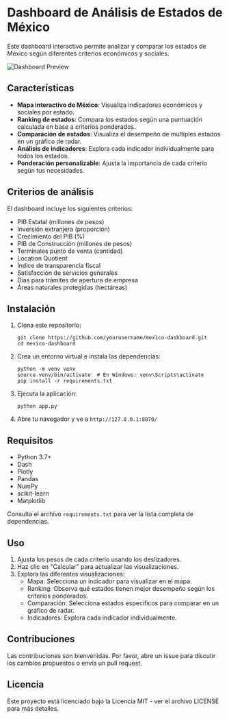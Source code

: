 # Dashboard de Análisis de Estados de México

Este dashboard interactivo permite analizar y comparar los estados de México según diferentes criterios económicos y sociales.

![Dashboard Preview](dashboard_preview.png)

## Características

- **Mapa interactivo de México**: Visualiza indicadores económicos y sociales por estado.
- **Ranking de estados**: Compara los estados según una puntuación calculada en base a criterios ponderados.
- **Comparación de estados**: Visualiza el desempeño de múltiples estados en un gráfico de radar.
- **Análisis de indicadores**: Explora cada indicador individualmente para todos los estados.
- **Ponderación personalizable**: Ajusta la importancia de cada criterio según tus necesidades.

## Criterios de análisis

El dashboard incluye los siguientes criterios:

- PIB Estatal (millones de pesos)
- Inversión extranjera (proporción)
- Crecimiento del PIB (%)
- PIB de Construcción (millones de pesos)
- Terminales punto de venta (cantidad)
- Location Quotient
- Índice de transparencia fiscal
- Satisfacción de servicios generales
- Días para trámites de apertura de empresa
- Áreas naturales protegidas (hectáreas)

## Instalación

1. Clona este repositorio:
   ```
   git clone https://github.com/yourusername/mexico-dashboard.git
   cd mexico-dashboard
   ```

2. Crea un entorno virtual e instala las dependencias:
   ```
   python -m venv venv
   source venv/bin/activate  # En Windows: venv\Scripts\activate
   pip install -r requirements.txt
   ```

3. Ejecuta la aplicación:
   ```
   python app.py
   ```

4. Abre tu navegador y ve a `http://127.0.0.1:8070/`

## Requisitos

- Python 3.7+
- Dash
- Plotly
- Pandas
- NumPy
- scikit-learn
- Matplotlib

Consulta el archivo `requirements.txt` para ver la lista completa de dependencias.

## Uso

1. Ajusta los pesos de cada criterio usando los deslizadores.
2. Haz clic en "Calcular" para actualizar las visualizaciones.
3. Explora las diferentes visualizaciones:
   - Mapa: Selecciona un indicador para visualizar en el mapa.
   - Ranking: Observa qué estados tienen mejor desempeño según los criterios ponderados.
   - Comparación: Selecciona estados específicos para comparar en un gráfico de radar.
   - Indicadores: Explora cada indicador individualmente.

## Contribuciones

Las contribuciones son bienvenidas. Por favor, abre un issue para discutir los cambios propuestos o envía un pull request.

## Licencia

Este proyecto está licenciado bajo la Licencia MIT - ver el archivo LICENSE para más detalles. 